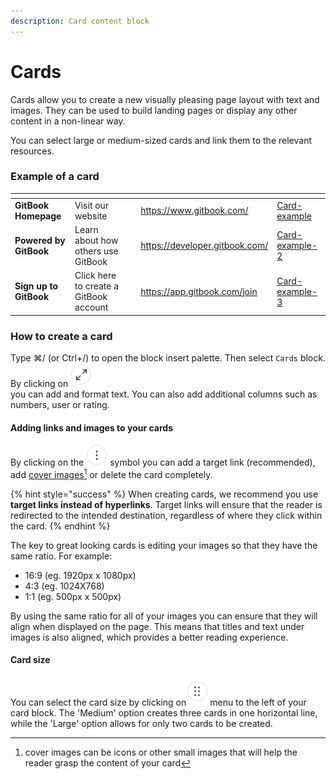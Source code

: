 ```yaml
---
description: Card content block
---
```


# Cards

Cards allow you to create a new visually pleasing page layout with text and images. They can be used to build landing pages or display any other content in a non-linear way.

You can select large or medium-sized cards and link them to the relevant resources.

### Example of a card

<table data-view="cards"><thead><tr><th></th><th></th><th></th><th data-hidden data-card-target data-type="content-ref"></th><th data-hidden data-card-cover data-type="files"></th></tr></thead><tbody><tr><td><strong>GitBook Homepage</strong></td><td>Visit our website</td><td></td><td><a href="https://www.gitbook.com/">https://www.gitbook.com/</a></td><td><a href="../../.gitbook/assets/Card-example">Card-example</a></td></tr><tr><td><strong>Powered by GitBook</strong></td><td>Learn about how others use GitBook</td><td></td><td><a href="https://developer.gitbook.com/">https://developer.gitbook.com/</a></td><td><a href="../../.gitbook/assets/Card-example-2">Card-example-2</a></td></tr><tr><td><strong>Sign up to GitBook</strong></td><td>Click here to create a GitBook account</td><td></td><td><a href="https://app.gitbook.com/join">https://app.gitbook.com/join</a></td><td><a href="../../.gitbook/assets/Card-example-3">Card-example-3</a></td></tr></tbody></table>

### How to create a card

Type ⌘/ (or Ctrl+/) to open the block insert palette. Then select `Cards` block. By clicking on<img src="../../.gitbook/assets/image.png" alt="" data-size="line">\
you can add and format text. You can also add additional columns such as numbers, user or rating.

#### Adding links and images to your cards

By clicking on the <img src="../../.gitbook/assets/icon_add_card_options.png" alt="" data-size="line"> symbol you can add a target link (recommended), add [cover images](#user-content-fn-1)[^1] or delete the card completely.

{% hint style="success" %}
When creating cards, we recommend you use **target links instead of hyperlinks**. Target links will ensure that the reader is redirected to the intended destination, regardless of where they click within the card.
{% endhint %}

The key to great looking cards is editing your images so that they have the same ratio. For example:

* 16:9 (eg. 1920px x 1080px)
* 4:3 (eg. 1024X768)
* 1:1 (eg. 500px x 500px)

By using the same ratio for all of your images you can ensure that they will align when displayed on the page. This means that titles and text under images is also aligned, which provides a better reading experience.

#### Card size

You can select the card size by clicking on<img src="../../.gitbook/assets/options_icon" alt="" data-size="line">menu to the left of your card block. The 'Medium' option creates three cards in one horizontal line, while the 'Large' option allows for only two cards to be created.

[^1]: cover images can be icons or other small images that will help the reader grasp the content of your card
